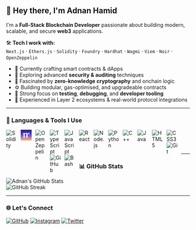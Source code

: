 ## 👋 Hey there, I'm Adnan Hamid

I'm a **Full-Stack Blockchain Developer** passionate about building modern, scalable, and secure **web3** applications.

🛠️ **Tech I work with:**  
`Next.js` · `Ethers.js` · `Solidity` · `Foundry` · `Hardhat` · `Wagmi` · `Viem` · `Noir` · `OpenZeppelin`

- 🔭 Currently crafting smart contracts & dApps  
- 🔐 Exploring advanced **security & auditing** techniques  
- 🧩 Fascinated by **zero-knowledge cryptography** and onchain logic  
- ⚙️ Building modular, gas-optimised, and upgradeable contracts  
- 🧪 Strong focus on **testing**, **debugging**, and **developer tooling**  
- 🧱 Experienced in Layer 2 ecosystems & real-world protocol integrations  

---

### 🧰 Languages & Tools I Use

<!-- Blockchain -->
<img align="left" alt="Solidity" width="30px" style="padding-right:10px;" src="https://cdn.jsdelivr.net/gh/devicons/devicon/icons/solidity/solidity-original.svg" title="Solidity" />
<img align="left" alt="Noir" width="30px" style="padding-right:10px;" src="https://github.com/noir-lang/noir/blob/master/noir-logo.png" title="Noir" />
<img align="left" alt="OpenZeppelin" width="30px" style="padding-right:10px;" src="https://avatars.githubusercontent.com/u/22668662?s=200&v=4" title="OpenZeppelin" />

<!-- General Web & Language Stack -->
<img align="left" alt="TypeScript" width="30px" style="padding-right:10px;" src="https://cdn.jsdelivr.net/gh/devicons/devicon/icons/typescript/typescript-plain.svg" title="TypeScript" />
<img align="left" alt="JavaScript" width="30px" style="padding-right:10px;" src="https://cdn.jsdelivr.net/gh/devicons/devicon/icons/javascript/javascript-plain.svg" title="JavaScript" />
<img align="left" alt="React" width="30px" style="padding-right:10px;" src="https://cdn.jsdelivr.net/gh/devicons/devicon/icons/react/react-original.svg" title="React" />
<img align="left" alt="Node.js" width="30px" style="padding-right:10px;" src="https://cdn.jsdelivr.net/gh/devicons/devicon/icons/nodejs/nodejs-original.svg" title="Node.js" />
<img align="left" alt="Python" width="30px" style="padding-right:10px;" src="https://cdn.jsdelivr.net/gh/devicons/devicon/icons/python/python-plain.svg" title="Python" />
<img align="left" alt="C++" width="30px" style="padding-right:10px;" src="https://cdn.jsdelivr.net/gh/devicons/devicon/icons/cplusplus/cplusplus-line.svg" title="C++" />
<img align="left" alt="Java" width="30px" style="padding-right:10px;" src="https://cdn.jsdelivr.net/gh/devicons/devicon/icons/java/java-original.svg" title="Java" />
<img align="left" alt="HTML5" width="30px" style="padding-right:10px;" src="https://cdn.jsdelivr.net/gh/devicons/devicon/icons/html5/html5-plain.svg" title="HTML5" />
<img align="left" alt="CSS3" width="30px" style="padding-right:10px;" src="https://cdn.jsdelivr.net/gh/devicons/devicon/icons/css3/css3-plain.svg" title="CSS3" />
<img align="left" alt="Git" width="30px" style="padding-right:10px;" src="https://cdn.jsdelivr.net/gh/devicons/devicon/icons/git/git-original.svg" title="Git" />
<img align="left" alt="GitHub" width="30px" style="padding-right:10px;" src="https://cdn.jsdelivr.net/gh/devicons/devicon/icons/github/github-original.svg" title="GitHub" />
<img align="left" alt="Bash" width="30px" style="padding-right:10px;" src="https://cdn.jsdelivr.net/gh/devicons/devicon/icons/bash/bash-original.svg" title="Bash" />

<br/><br/><br/>

---

### 📊 GitHub Stats

![Adnan's GitHub Stats](https://github-readme-stats.vercel.app/api?username=adnanhamidbeigh&show_icons=true&count_private=true&theme=default)
<br/>
![GitHub Streak](https://streak-stats.demolab.com/?user=adnanhamidbeigh&theme=default)

---

### 🌐 Let's Connect

[![GitHub](https://img.shields.io/badge/GitHub-000?style=for-the-badge&logo=github)](https://github.com/adnanhamidbeigh)
[![Instagram](https://img.shields.io/badge/Instagram-E4405F?style=for-the-badge&logo=instagram&logoColor=white)](https://www.instagram.com/adnan_hamid11/)
[![Twitter](https://img.shields.io/badge/Twitter-1DA1F2?style=for-the-badge&logo=twitter&logoColor=white)](https://twitter.com/divine_adnan)

<!--
### ☕ Support Me
<a href="https://www.buymeacoffee.com/adnanhamid"><img src="https://cdn.buymeacoffee.com/buttons/v2/default-yellow.png" width="200" /></a>
-->
